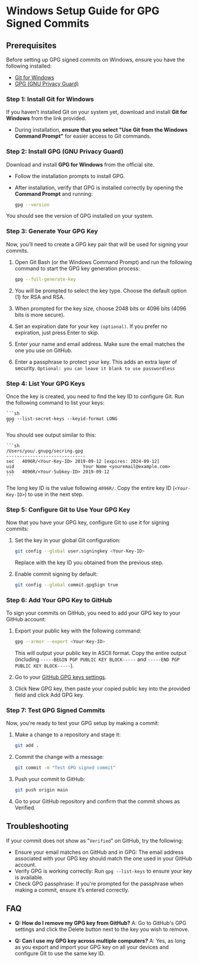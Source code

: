# Windows Setup Guide for GPG Signed Commits

## Prerequisites
Before setting up GPG signed commits on Windows, ensure you have the following installed:

- [Git for Windows](https://gitforwindows.org/)
- [GPG (GNU Privacy Guard)](https://gnupg.org/)

### Step 1: Install Git for Windows
If you haven’t installed Git on your system yet, download and install **Git for Windows** from the link provided.

- During installation, **ensure that you select "Use Git from the Windows Command Prompt"** for easier access to Git commands.

### Step 2: Install GPG (GNU Privacy Guard)
Download and install **GPG for Windows** from the official site.

- Follow the installation prompts to install GPG.
- After installation, verify that GPG is installed correctly by opening the **Command Prompt** and running:

    ```sh
    gpg --version
    ```

You should see the version of GPG installed on your system.

### Step 3: Generate Your GPG Key
Now, you’ll need to create a GPG key pair that will be used for signing your commits.

1. Open Git Bash (or the Windows Command Prompt) and run the following command to start the GPG key generation process:

    ```sh
    gpg --full-generate-key
    ```

2. You will be prompted to select the key type. Choose the default option (1) for RSA and RSA.

3. When prompted for the key size, choose 2048 bits or 4096 bits (4096 bits is more secure).

4. Set an expiration date for your key `(optional)`. If you prefer no expiration, just press Enter to skip.

5. Enter your name and email address. Make sure the email matches the one you use on GitHub.

6. Enter a passphrase to protect your key. This adds an extra layer of security. `Optional: you can leave it blank to use passwordless`

### Step 4: List Your GPG Keys
Once the key is created, you need to find the key ID to configure Git. Run the following command to list your keys:

    ```sh
    gpg --list-secret-keys --keyid-format LONG
    ```

You should see output similar to this:

    ```sh
    /Users/you/.gnupg/secring.gpg
    ------------------------------
    sec   4096R/<Your-Key-ID> 2019-09-12 [expires: 2024-09-12]
    uid                          Your Name <youremail@example.com>
    ssb   4096R/<Your-Subkey-ID> 2019-09-12
    ```

The long key ID is the value following `4096R/`. Copy the entire key ID (`<Your-Key-ID>`) to use in the next step.

### Step 5: Configure Git to Use Your GPG Key
Now that you have your GPG key, configure Git to use it for signing commits:

1. Set the key in your global Git configuration:

    ```sh
    git config --global user.signingkey <Your-Key-ID>
    ```

    Replace <Your-Key-ID> with the key ID you obtained from the previous step.

2. Enable commit signing by default:

    ```sh
    git config --global commit.gpgSign true
    ```

### Step 6: Add Your GPG Key to GitHub
To sign your commits on GitHub, you need to add your GPG key to your GitHub account:

1. Export your public key with the following command:

    ```sh
    gpg --armor --export <Your-Key-ID>
    ```

    This will output your public key in ASCII format. Copy the entire output (including `-----BEGIN PGP PUBLIC KEY BLOCK-----` and `-----END PGP PUBLIC KEY BLOCK-----`).

2. Go to your [GitHub GPG keys settings](https://github.com/settings/keys).

3. Click New GPG key, then paste your copied public key into the provided field and click Add GPG key.

### Step 7: Test GPG Signed Commits
Now, you’re ready to test your GPG setup by making a commit:

1. Make a change to a repository and stage it:
    ```sh
    git add .
    ```

2. Commit the change with a message:

    ```sh
    git commit -m "Test GPG signed commit"
    ```

3. Push your commit to GitHub:

    ```sh
    git push origin main
    ```

4. Go to your GitHub repository and confirm that the commit shows as Verified.

## Troubleshooting
If your commit does not show as "`Verified`" on GitHub, try the following:

- Ensure your email matches on GitHub and in GPG: The email address associated with your GPG key should match the one used in your GitHub account.
- Verify GPG is working correctly: Run `gpg --list-keys` to ensure your key is available.
- Check GPG passphrase: If you're prompted for the passphrase when making a commit, ensure it’s entered correctly.

## FAQ
- **Q: How do I remove my GPG key from GitHub?** A: Go to GitHub's GPG settings and click the Delete button next to the key you wish to remove.

- **Q: Can I use my GPG key across multiple computers?** A: Yes, as long as you export and import your GPG key on all your devices and configure Git to use the same key ID.